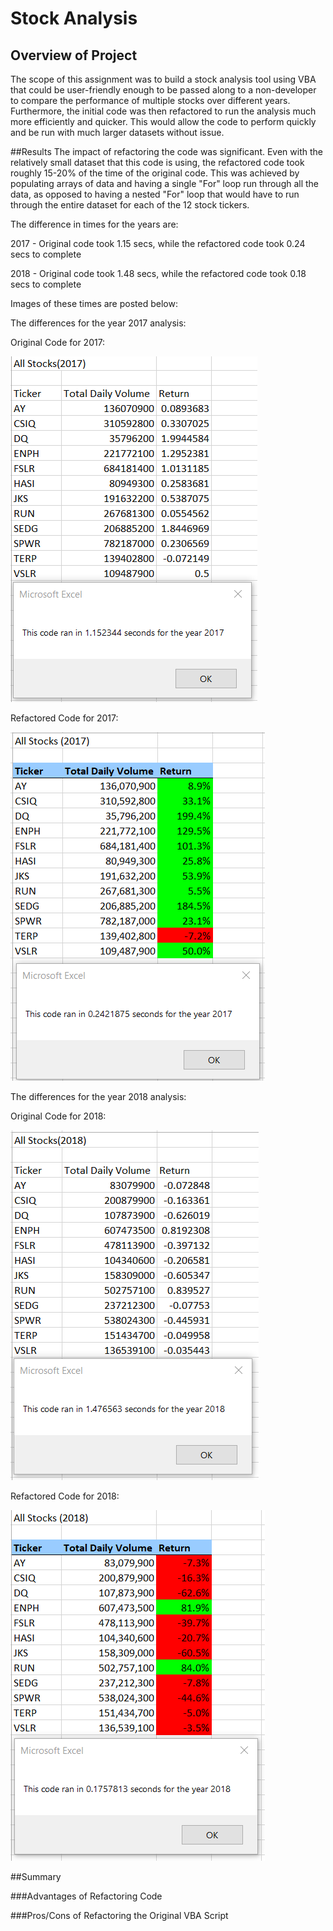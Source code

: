 # Stock Analysis

## Overview of Project
The scope of this assignment was to build a stock analysis tool using VBA that could be user-friendly enough to be passed along to a non-developer to compare the performance of multiple stocks over different years.  Furthermore, the initial code was then refactored to run the analysis much more efficiently and quicker.  This would allow the code to perform quickly and be run with much larger datasets without issue.

##Results
The impact of refactoring the code was significant.  Even with the relatively small dataset that this code is using, the refactored code took roughly 15-20% of the time of the original code.  This was achieved by populating arrays of data and having a single "For" loop run through all the data, as opposed to having a nested "For" loop that would have to run through the entire dataset for each of the 12 stock tickers.

The difference in times for the years are:

2017 - Original code took 1.15 secs, while the refactored code took 0.24 secs to complete

2018 - Original code took 1.48 secs, while the refactored code took 0.18 secs to complete

Images of these times are posted below:

The differences for the year 2017 analysis:

Original Code for 2017:

![Original Code for 2017](/Resources/VBA_Challenge_2017_Original_Code.png)

Refactored Code for 2017:

![Refactored Code for 2017](/Resources/VBA_Challenge_2017.png)

The differences for the year 2018 analysis:

Original Code for 2018:

![Original Code for 2018](/Resources/VBA_Challenge_2018_Original_Code.png)

Refactored Code for 2018:

![Refactored Code for 2018](/Resources/VBA_Challenge_2018.png)





##Summary

###Advantages of Refactoring Code

###Pros/Cons of Refactoring the Original VBA Script